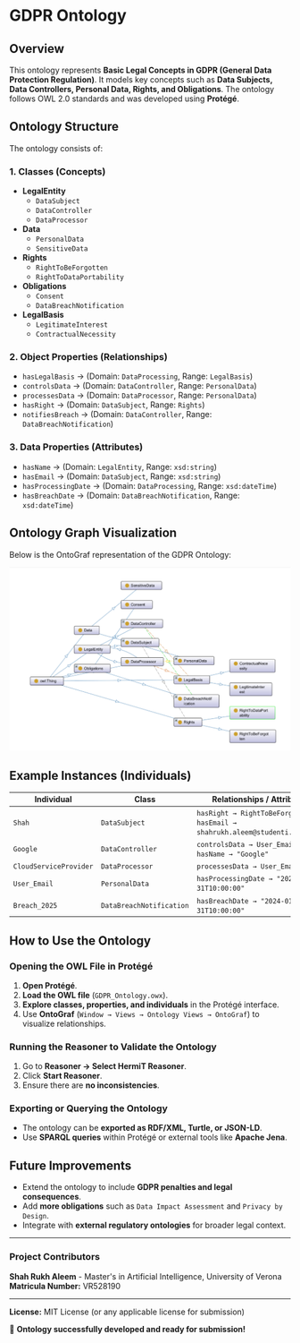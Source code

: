 # GDPR Ontology

## Overview
This ontology represents **Basic Legal Concepts in GDPR (General Data Protection Regulation)**. It models key concepts such as **Data Subjects, Data Controllers, Personal Data, Rights, and Obligations**. The ontology follows OWL 2.0 standards and was developed using **Protégé**.

## Ontology Structure
The ontology consists of:

### **1. Classes** (Concepts)
- **LegalEntity**
  - `DataSubject`
  - `DataController`
  - `DataProcessor`
- **Data**
  - `PersonalData`
  - `SensitiveData`
- **Rights**
  - `RightToBeForgotten`
  - `RightToDataPortability`
- **Obligations**
  - `Consent`
  - `DataBreachNotification`
- **LegalBasis**
  - `LegitimateInterest`
  - `ContractualNecessity`

### **2. Object Properties (Relationships)**
- `hasLegalBasis` → (Domain: `DataProcessing`, Range: `LegalBasis`)
- `controlsData` → (Domain: `DataController`, Range: `PersonalData`)
- `processesData` → (Domain: `DataProcessor`, Range: `PersonalData`)
- `hasRight` → (Domain: `DataSubject`, Range: `Rights`)
- `notifiesBreach` → (Domain: `DataController`, Range: `DataBreachNotification`)

### **3. Data Properties (Attributes)**
- `hasName` → (Domain: `LegalEntity`, Range: `xsd:string`)
- `hasEmail` → (Domain: `DataSubject`, Range: `xsd:string`)
- `hasProcessingDate` → (Domain: `DataProcessing`, Range: `xsd:dateTime`)
- `hasBreachDate` → (Domain: `DataBreachNotification`, Range: `xsd:dateTime`)

## Ontology Graph Visualization
Below is the OntoGraf representation of the GDPR Ontology:

![Ontology Graph](ontology_graph.png)


## Example Instances (Individuals)
| **Individual** | **Class** | **Relationships / Attributes** |
|--------------|-----------|-----------------------------|
| `Shah` | `DataSubject` | `hasRight → RightToBeForgotten` , `hasEmail → shahrukh.aleem@studenti.univr.it` |
| `Google` | `DataController` | `controlsData → User_Email` , `hasName → "Google"` |
| `CloudServiceProvider` | `DataProcessor` | `processesData → User_Email` |
| `User_Email` | `PersonalData` | `hasProcessingDate → "2024-01-31T10:00:00"` |
| `Breach_2025` | `DataBreachNotification` | `hasBreachDate → "2024-01-31T10:00:00"` |


## How to Use the Ontology
### **Opening the OWL File in Protégé**
1. **Open Protégé**.
2. **Load the OWL file** (`GDPR_Ontology.owx`).
3. **Explore classes, properties, and individuals** in the Protégé interface.
4. Use **OntoGraf** (`Window → Views → Ontology Views → OntoGraf`) to visualize relationships.

### **Running the Reasoner to Validate the Ontology**
1. Go to **Reasoner → Select HermiT Reasoner**.
2. Click **Start Reasoner**.
3. Ensure there are **no inconsistencies**.

### **Exporting or Querying the Ontology**
- The ontology can be **exported as RDF/XML, Turtle, or JSON-LD**.
- Use **SPARQL queries** within Protégé or external tools like **Apache Jena**.

## Future Improvements
- Extend the ontology to include **GDPR penalties and legal consequences**.
- Add **more obligations** such as `Data Impact Assessment` and `Privacy by Design`.
- Integrate with **external regulatory ontologies** for broader legal context.

---
### **Project Contributors**
**Shah Rukh Aleem** - Master's in Artificial Intelligence, University of Verona 
**Matricula Number:** VR528190

---
**License:** MIT License (or any applicable license for submission)

🚀 **Ontology successfully developed and ready for submission!**

